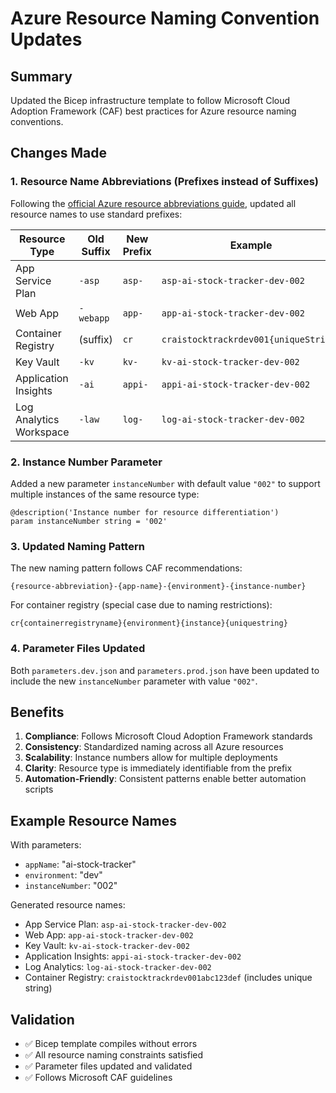 # Azure Resource Naming Convention Updates

## Summary

Updated the Bicep infrastructure template to follow Microsoft Cloud Adoption Framework (CAF) best practices for Azure resource naming conventions.

## Changes Made

### 1. Resource Name Abbreviations (Prefixes instead of Suffixes)

Following the [official Azure resource abbreviations guide](https://learn.microsoft.com/en-us/azure/cloud-adoption-framework/ready/azure-best-practices/resource-abbreviations), updated all resource names to use standard prefixes:

| Resource Type | Old Suffix | New Prefix | Example |
|---------------|------------|------------|---------|
| App Service Plan | `-asp` | `asp-` | `asp-ai-stock-tracker-dev-002` |
| Web App | `-webapp` | `app-` | `app-ai-stock-tracker-dev-002` |
| Container Registry | (suffix) | `cr` | `craistocktrackrdev001{uniqueString}` |
| Key Vault | `-kv` | `kv-` | `kv-ai-stock-tracker-dev-002` |
| Application Insights | `-ai` | `appi-` | `appi-ai-stock-tracker-dev-002` |
| Log Analytics Workspace | `-law` | `log-` | `log-ai-stock-tracker-dev-002` |

### 2. Instance Number Parameter

Added a new parameter `instanceNumber` with default value `"002"` to support multiple instances of the same resource type:

```bicep
@description('Instance number for resource differentiation')
param instanceNumber string = '002'
```

### 3. Updated Naming Pattern

The new naming pattern follows CAF recommendations:
```
{resource-abbreviation}-{app-name}-{environment}-{instance-number}
```

For container registry (special case due to naming restrictions):
```
cr{containerregistryname}{environment}{instance}{uniquestring}
```

### 4. Parameter Files Updated

Both `parameters.dev.json` and `parameters.prod.json` have been updated to include the new `instanceNumber` parameter with value `"002"`.

## Benefits

1. **Compliance**: Follows Microsoft Cloud Adoption Framework standards
2. **Consistency**: Standardized naming across all Azure resources
3. **Scalability**: Instance numbers allow for multiple deployments
4. **Clarity**: Resource type is immediately identifiable from the prefix
5. **Automation-Friendly**: Consistent patterns enable better automation scripts

## Example Resource Names

With parameters:
- `appName`: "ai-stock-tracker"
- `environment`: "dev"
- `instanceNumber`: "002"

Generated resource names:
- App Service Plan: `asp-ai-stock-tracker-dev-002`
- Web App: `app-ai-stock-tracker-dev-002`
- Key Vault: `kv-ai-stock-tracker-dev-002`
- Application Insights: `appi-ai-stock-tracker-dev-002`
- Log Analytics: `log-ai-stock-tracker-dev-002`
- Container Registry: `craistocktrackrdev001abc123def` (includes unique string)

## Validation

- ✅ Bicep template compiles without errors
- ✅ All resource naming constraints satisfied
- ✅ Parameter files updated and validated
- ✅ Follows Microsoft CAF guidelines
